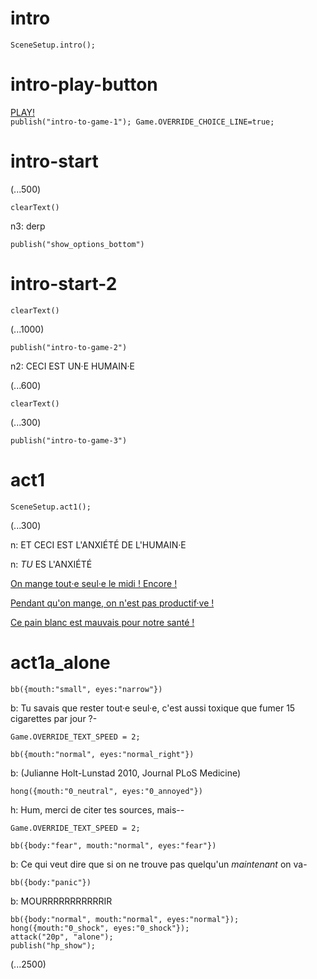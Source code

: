 # intro

`SceneSetup.intro();`

# intro-play-button

[<div class="mini-icon" pic="play1"></div> PLAY! <div class="mini-icon" pic="play2"></div>](#intro-start) `publish("intro-to-game-1"); Game.OVERRIDE_CHOICE_LINE=true;`

# intro-start

(...500)

`clearText()`

n3: derp

`publish("show_options_bottom")`

# intro-start-2

`clearText()`

(...1000)

`publish("intro-to-game-2")`

n2: CECI EST UN·E HUMAIN·E

(...600)

`clearText()`

(...300)

`publish("intro-to-game-3")`

# act1

`SceneSetup.act1();`

(...300)

n: ET CECI EST L'ANXIÉTÉ DE L'HUMAIN·E

n: _TU_ ES L'ANXIÉTÉ

[On mange tout·e seul·e le midi ! Encore !](#act1a_alone)

[Pendant qu'on mange, on n'est pas productif·ve !](#act1a_productive)

[Ce pain blanc est mauvais pour notre santé !](#act1a_bread)

# act1a_alone

`bb({mouth:"small", eyes:"narrow"})`

b: Tu savais que rester tout·e seul·e, c'est aussi toxique que fumer 15 cigarettes par jour ?-

`Game.OVERRIDE_TEXT_SPEED = 2;`

`bb({mouth:"normal", eyes:"normal_right"})`

b: (Julianne Holt-Lunstad 2010, Journal PLoS Medicine)

`hong({mouth:"0_neutral", eyes:"0_annoyed"})`

h: Hum, merci de citer tes sources, mais--

`Game.OVERRIDE_TEXT_SPEED = 2;`

`bb({body:"fear", mouth:"normal", eyes:"fear"})`

b: Ce qui veut dire que si on ne trouve pas quelqu'un *maintenant* on va-

`bb({body:"panic"})`

b: MOURRRRRRRRRRRIR

```
bb({body:"normal", mouth:"normal", eyes:"normal"});
hong({mouth:"0_shock", eyes:"0_shock"});
attack("20p", "alone");
publish("hp_show");
```

(...2500)
